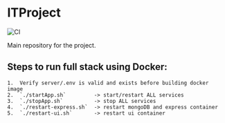 # ITProject

![CI](https://github.com/Lux040899/LIMQA/workflows/CI/badge.svg)

Main repository for the project.

## Steps to run full stack using Docker:
    
    1.  Verify server/.env is valid and exists before building docker image
    2.  `./startApp.sh`         -> start/restart ALL services
    3.  `./stopApp.sh`          -> stop ALL services
    4.  `./restart-express.sh`  -> restart mongoDB and express container
    5.  `./restart-ui.sh`       -> restart ui container
